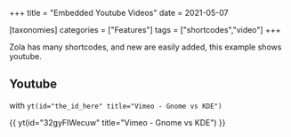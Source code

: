 +++
title = "Embedded Youtube Videos"
date = 2021-05-07

[taxonomies]
categories = ["Features"]
tags = ["shortcodes","video"]
+++

Zola has many shortcodes, and new are easily added, this example shows youtube.
<!-- more -->

## Youtube

with `yt(id="the_id_here" title="Vimeo - Gnome vs KDE")`

{{ yt(id="32gyFIWecuw" title="Vimeo - Gnome vs KDE") }}
